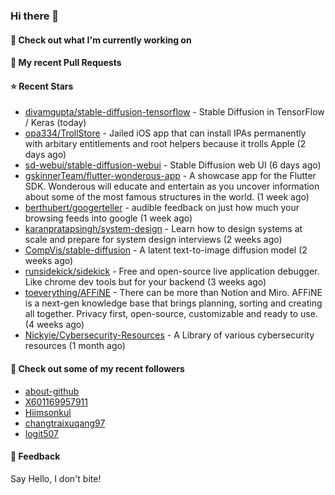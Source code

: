 ### Hi there 👋

#### 👷 Check out what I'm currently working on

#### 🔨 My recent Pull Requests


#### ⭐ Recent Stars

- [divamgupta/stable-diffusion-tensorflow](https://github.com/divamgupta/stable-diffusion-tensorflow) - Stable Diffusion in TensorFlow / Keras (today)
- [opa334/TrollStore](https://github.com/opa334/TrollStore) - Jailed iOS app that can install IPAs permanently with arbitary entitlements and root helpers because it trolls Apple (2 days ago)
- [sd-webui/stable-diffusion-webui](https://github.com/sd-webui/stable-diffusion-webui) - Stable Diffusion web UI (6 days ago)
- [gskinnerTeam/flutter-wonderous-app](https://github.com/gskinnerTeam/flutter-wonderous-app) - A showcase app for the Flutter SDK. Wonderous will educate and entertain as you uncover information about some of the most famous structures in the world. (1 week ago)
- [berthubert/googerteller](https://github.com/berthubert/googerteller) - audible feedback on just how much your browsing feeds into google (1 week ago)
- [karanpratapsingh/system-design](https://github.com/karanpratapsingh/system-design) - Learn how to design systems at scale and prepare for system design interviews (2 weeks ago)
- [CompVis/stable-diffusion](https://github.com/CompVis/stable-diffusion) - A latent text-to-image diffusion model (2 weeks ago)
- [runsidekick/sidekick](https://github.com/runsidekick/sidekick) - Free and open-source live application debugger. Like chrome dev tools but for your backend (3 weeks ago)
- [toeverything/AFFiNE](https://github.com/toeverything/AFFiNE) - There can be more than Notion and Miro. AFFiNE is a next-gen knowledge base that brings planning, sorting and creating all together. Privacy first, open-source, customizable and ready to use.  (4 weeks ago)
- [Nickyie/Cybersecurity-Resources](https://github.com/Nickyie/Cybersecurity-Resources) - A Library of various cybersecurity resources (1 month ago)

#### 👯 Check out some of my recent followers

- [about-github](https://github.com/about-github)
- [X601169957911](https://github.com/X601169957911)
- [Hiimsonkul](https://github.com/Hiimsonkul)
- [changtraixuqang97](https://github.com/changtraixuqang97)
- [logit507](https://github.com/logit507)

#### 💬 Feedback

Say Hello, I don't bite!